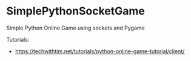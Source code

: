 # SimplePythonSocketGame
Simple Python Online Game using sockets and Pygame

Tutorials:
- https://techwithtim.net/tutorials/python-online-game-tutorial/client/
